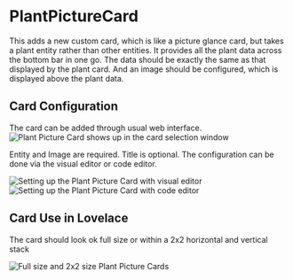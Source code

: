 # PlantPictureCard

This adds a new custom card, which is like a picture glance card, but takes a plant entity rather than other entities. It provides all the plant data across the bottom bar in one go.
The data should be exactly the same as that displayed by the plant card. And an image should be configured, which is displayed above the plant data.

## Card Configuration
The card can be added through usual web interface.
![Plant Picture Card shows up in the card selection window](https://github.com/badguy99/PlantPictureCard/blob/master/CardSelect.png)

Entity and Image are required. Title is optional.
The configuration can be done via the visual editor or code editor.

![Setting up the Plant Picture Card with visual editor](https://github.com/badguy99/PlantPictureCard/blob/master/GraphicalEditor.png)
![Setting up the Plant Picture Card with code editor](https://github.com/badguy99/PlantPictureCard/blob/master/CodeEditor.png)

## Card Use in Lovelace
The card should look ok full size or within a 2x2 horizontal and vertical stack

![Full size and 2x2 size Plant Picture Cards](https://github.com/badguy99/PlantPictureCard/blob/master/CardViews.png)
